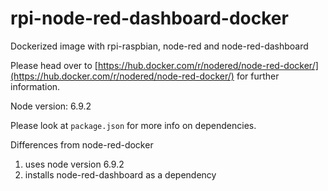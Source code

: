 # rpi-node-red-dashboard-docker
Dockerized image with rpi-raspbian, node-red and node-red-dashboard

Please head over to [https://hub.docker.com/r/nodered/node-red-docker/](https://hub.docker.com/r/nodered/node-red-docker/) for further information.

Node version: 6.9.2

Please look at `package.json` for more info on dependencies.

Differences from node-red-docker
1. uses node version 6.9.2
2. installs node-red-dashboard as a dependency
